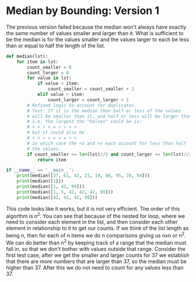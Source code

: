 # Median by Bounding: Version 1

The previous version failed because the median won't always have exactly
the same number of values smaller and larger than it. What is sufficient
to be the median is for the values smaller and the values larger to each
be less than or equal to half the length of the list.

```python
def median(lst):
    for item in lst:
        count_smaller = 0
        count_larger = 0
        for value in lst:
            if value < item:
                count_smaller = count_smaller + 1
            elif value > item:
                count_larger = count_larger + 1
        # Refined logic to account for duplicates.
        # Test: If it is the median then half or less of the values
        # will be smaller than it, and half or less will be larger than it,
        # i.e. the largest the "halves" could be is:
        # < < < < = > > > >
        # but it could also be
        # < < < = = = = > >
        # in which case the <s and >s each account for less than half
        # the values.
        if count_smaller <= len(lst)//2 and count_larger <= len(lst)//2:
            return item

if __name__ == '__main__':
    print(median([37, 61, 42, 21, 19, 86, 95, 78, 54]))
    print(median([1]))
    print(median([1, 42, 99]))
    print(median([1, 5, 42, 42, 42, 99]))
    print(median([42, 42, 42, 99]))
```

This code looks like it works, but it is not very efficient. The order
of this algorthm is n<sup>2</sup>. You can see that because of the
nested for loop, where we need to consider each element in the list, and
then consider each other element in relationship to it to get our
counts. If we think of the list length as being n, then for each of n
items we do n comparisons giving us nxn or n<sup>2</sup>. We can do
better than n<sup>2</sup> by keeping track of a range that the median
must fall in, so that we don't bother with values outside that range.
Consider the first test case, after we get the smaller and larger counts
for 37 we establish that there are more numbers that are larger than 37,
so the median must be higher than 37. After this we do not need to count
for any values less than 37.